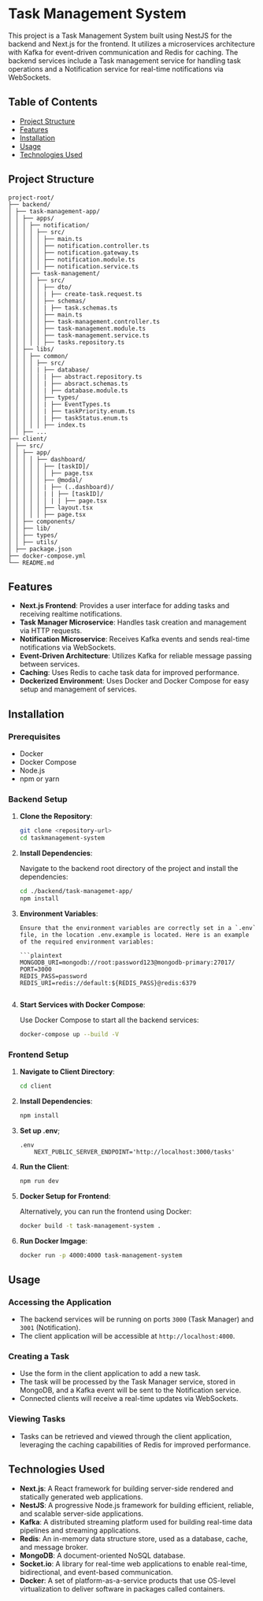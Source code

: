 # Task Management System

This project is a Task Management System built using NestJS for the backend and Next.js for the frontend. It utilizes a microservices architecture with Kafka for event-driven communication and Redis for caching. The backend services include a Task management service for handling task operations and a Notification service for real-time notifications via WebSockets.

## Table of Contents

- [Project Structure](#project-structure)
- [Features](#features)
- [Installation](#installation)
- [Usage](#usage)
- [Technologies Used](#technologies-used)

## Project Structure
```
project-root/
├── backend/
│ ├── task-management-app/
│ │ ├── apps/
│ │ │ ├── notification/
│ │ │ │ ├── src/
│ │ │ │ │ ├── main.ts
│ │ │ │ │ ├── notification.controller.ts
│ │ │ │ │ ├── notification.gateway.ts
│ │ │ │ │ ├── notification.module.ts
│ │ │ │ │ ├── notification.service.ts
│ │ │ ├── task-management/
│ │ │ │ ├── src/
│ │ │ │ │ ├── dto/
│ │ │ │ │ | ├── create-task.request.ts
│ │ │ │ │ ├── schemas/
│ │ │ │ │ | ├── task.schemas.ts
│ │ │ │ │ ├── main.ts
│ │ │ │ │ ├── task-management.controller.ts
│ │ │ │ │ ├── task-management.module.ts
│ │ │ │ │ ├── task-management.service.ts
│ │ │ │ │ ├── tasks.repository.ts
│ │ ├── libs/
│ │ │ ├── common/
│ │ │ │ ├── src/
│ │ │ │ | ├── database/
│ │ │ │ │ | ├── abstract.repository.ts
│ │ │ │ │ | ├── absract.schemas.ts
│ │ │ │ │ | ├── database.module.ts
│ │ │ │ │ ├── types/
│ │ │ │ │ | ├── EventTypes.ts
│ │ │ │ │ | ├── taskPriority.enum.ts
│ │ │ │ │ | ├── taskStatus.enum.ts
│ │ │ │ │ ├── index.ts
│ │ ├── ...
├── client/
│ ├── src/
│ │ ├── app/
│ │ │ │ ├── dashboard/
│ │ │ │ │ ├── [taskID]/
│ │ │ │ │ │ ├── page.tsx
│ │ │ │ │ ├── @modal/
│ │ │ │ │ | ├── (..dashboard)/
│ │ │ │ │ | | ├── [taskID]/
│ │ │ │ │ │ | | ├── page.tsx
│ │ │ │ │ ├── layout.tsx
│ │ │ │ │ ├── page.tsx
│ │ ├── components/
│ │ ├── lib/
│ │ ├── types/
│ │ ├── utils/
│ ├── package.json
├── docker-compose.yml
└── README.md
```
## Features

- **Next.js Frontend**: Provides a user interface for adding tasks and receiving realtime notifications.
- **Task Manager Microservice**: Handles task creation and management via HTTP requests.
- **Notification Microservice**: Receives Kafka events and sends real-time notifications via WebSockets.
- **Event-Driven Architecture**: Utilizes Kafka for reliable message passing between services.
- **Caching**: Uses Redis to cache task data for improved performance.
- **Dockerized Environment**: Uses Docker and Docker Compose for easy setup and management of services.

## Installation

### Prerequisites

- Docker
- Docker Compose
- Node.js
- npm or yarn

### Backend Setup

1.  **Clone the Repository**:

    ```bash
    git clone <repository-url>
    cd taskmanagement-system
    ```

2.  **Install Dependencies**:

    Navigate to the backend root directory of the project and install the dependencies:

    ```bash
    cd ./backend/task-managemet-app/
    npm install
    ```

4.  **Environment Variables**:

        Ensure that the environment variables are correctly set in a `.env` file, in the location .env.example is located. Here is an example of the required environment variables:

        ```plaintext
        MONGODB_URI=mongodb://root:password123@mongodb-primary:27017/
        PORT=3000
        REDIS_PASS=password
        REDIS_URI=redis://default:${REDIS_PASS}@redis:6379
    ```

3.  **Start Services with Docker Compose**:

    Use Docker Compose to start all the backend services:

    ```bash
    docker-compose up --build -V
    ```


### Frontend Setup

1. **Navigate to Client Directory**:

    ```bash
    cd client
    ```

2. **Install Dependencies**:

    ```bash
    npm install
    ```
3. **Set up .env**;

    ```
    .env
        NEXT_PUBLIC_SERVER_ENDPOINT='http://localhost:3000/tasks'
    ```

3. **Run the Client**:

    ```bash
    npm run dev
    ```
4. **Docker Setup for Frontend**:

    Alternatively, you can run the frontend using Docker:
    ```bash
    docker build -t task-management-system .
    ```
4. **Run Docker Imgage**:

    ```bash
    docker run -p 4000:4000 task-management-system
    ```
    
## Usage

### Accessing the Application

- The backend services will be running on ports `3000` (Task Manager) and `3001` (Notification).
- The client application will be accessible at `http://localhost:4000`.

### Creating a Task

- Use the form in the client application to add a new task.
- The task will be processed by the Task Manager service, stored in MongoDB, and a Kafka event will be sent to the Notification service.
- Connected clients will receive a real-time updates via WebSockets.

### Viewing Tasks

- Tasks can be retrieved and viewed through the client application, leveraging the caching capabilities of Redis for improved performance.

## Technologies Used

- **Next.js**: A React framework for building server-side rendered and statically generated web applications.
- **NestJS**: A progressive Node.js framework for building efficient, reliable, and scalable server-side applications.
- **Kafka**: A distributed streaming platform used for building real-time data pipelines and streaming applications.
- **Redis**: An in-memory data structure store, used as a database, cache, and message broker.
- **MongoDB**: A document-oriented NoSQL database.
- **Socket.io**: A library for real-time web applications to enable real-time, bidirectional, and event-based communication.
- **Docker**: A set of platform-as-a-service products that use OS-level virtualization to deliver software in packages called containers.

